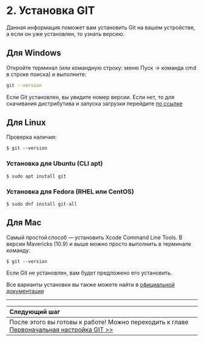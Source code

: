# 2. Установка GIT

Данная информация поможет вам установить  Git на вашем устройстве, а если он уже установлен, то узнать версию.

## Для Windows

Откройте терминал (или командную строку: меню Пуск -> команда cmd в строке поиска) и выполните:

```bash
git --version
```
Если Git установлен, вы увидите номер версии. Если нет, то для скачивания дистрибутива и запуска загрузки перейдите [по ссылке](https://git-scm.com/download/win)

## Для Linux

Проверка наличия:

```
$ git --version
```

### Установка для Ubuntu (CLI apt)


```
$ sudo apt install git
```


### Установка для Fedora (RHEL или CentOS)

```
$ sudo dnf install git-all
```

## Для Mac

Самый простой способ — установить Xcode Command Line Tools. В версии Mavericks (10.9) и выше можно просто выполнить в терминале команду:

```
$ git --version
```

Если Git не установлен, вам будет предложено его установить.

Все варианты установки вы также можете найти в [официальной документации](https://git-scm.com/book/ru/v2/Введение-Установка-Git)

---
| Следующий шаг |                                                                           
|:--------------|                                                                           
| После этого вы готовы к работе! Можно переходить к главе [Первоначальная настройка GIT >>](/configuration.md) |


